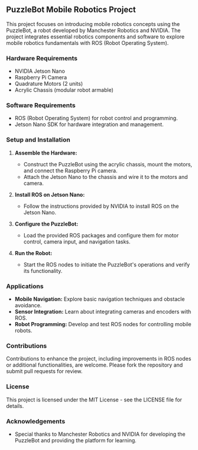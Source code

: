 ## PuzzleBot Mobile Robotics Project

This project focuses on introducing mobile robotics concepts using the PuzzleBot, a robot developed by Manchester Robotics and NVIDIA. The project integrates essential robotics components and software to explore mobile robotics fundamentals with ROS (Robot Operating System).

### Hardware Requirements

- NVIDIA Jetson Nano
- Raspberry Pi Camera
- Quadrature Motors (2 units)
- Acrylic Chassis (modular robot armable)

### Software Requirements

- ROS (Robot Operating System) for robot control and programming.
- Jetson Nano SDK for hardware integration and management.

### Setup and Installation

1. **Assemble the Hardware:**
   - Construct the PuzzleBot using the acrylic chassis, mount the motors, and connect the Raspberry Pi camera.
   - Attach the Jetson Nano to the chassis and wire it to the motors and camera.

2. **Install ROS on Jetson Nano:**
   - Follow the instructions provided by NVIDIA to install ROS on the Jetson Nano.

3. **Configure the PuzzleBot:**
   - Load the provided ROS packages and configure them for motor control, camera input, and navigation tasks.

4. **Run the Robot:**
   - Start the ROS nodes to initiate the PuzzleBot's operations and verify its functionality.

### Applications

- **Mobile Navigation:** Explore basic navigation techniques and obstacle avoidance.
- **Sensor Integration:** Learn about integrating cameras and encoders with ROS.
- **Robot Programming:** Develop and test ROS nodes for controlling mobile robots.

### Contributions

Contributions to enhance the project, including improvements in ROS nodes or additional functionalities, are welcome. Please fork the repository and submit pull requests for review.

### License

This project is licensed under the MIT License - see the LICENSE file for details.

### Acknowledgements

- Special thanks to Manchester Robotics and NVIDIA for developing the PuzzleBot and providing the platform for learning.
